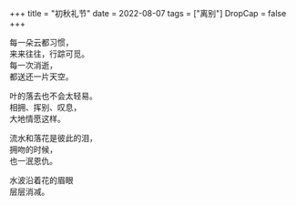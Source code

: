 +++
title = "初秋礼节"
date = 2022-08-07
tags = ["离别"]
DropCap = false
+++

每一朵云都习惯，<br>
来来往往，行踪可觅。<br>
每一次消逝，<br>
都送还一片天空。<br>

叶的落去也不会太轻易。<br>
相拥、挥别、叹息，<br>
大地情愿这样。<br>

流水和落花是彼此的泪，<br>
拥吻的时候，<br>
也一泯恩仇。<br>

水波沿着花的眉眼<br>
层层消减。<br>
